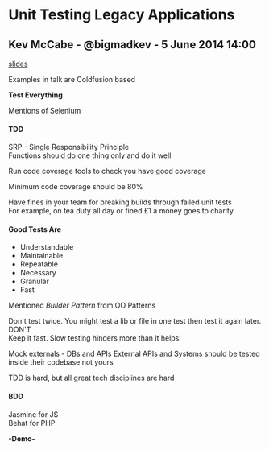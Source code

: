 # Unit Testing Legacy Applications

## Kev McCabe - @bigmadkev - 5 June 2014 14:00

[slides](http://bit.ly/sotr14-testing)

Examples in talk are Coldfusion based

**Test Everything**

Mentions of Selenium

#### TDD

SRP - Single Responsibility Principle  
Functions should do one thing only and do it well

Run code coverage tools to check you have good coverage

Minimum code coverage should be 80%

Have fines in your team for breaking builds through failed unit tests  
For example, on tea duty all day or fined £1 a money goes to charity

#### Good Tests Are

- Understandable
- Maintainable
- Repeatable
- Necessary
- Granular
- Fast

Mentioned *Builder Pattern* from OO Patterns

Don't test twice. You might test a lib or file in one test then test it again later. DON'T  
Keep it fast. Slow testing hinders more than it helps!

Mock externals - DBs and APIs
External APIs and Systems should be tested inside their codebase not yours

TDD is hard, but all great tech disciplines are hard

#### BDD

Jasmine for JS  
Behat for PHP


**-Demo-**

